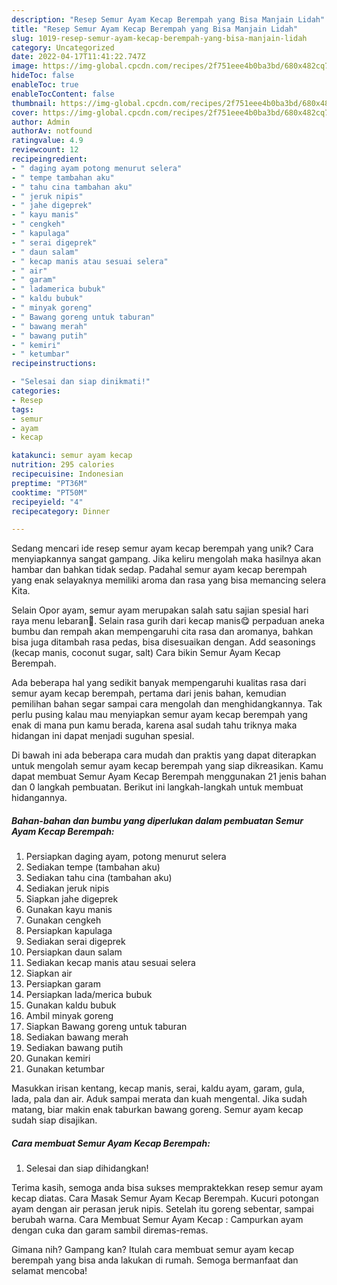 ```yaml
---
description: "Resep Semur Ayam Kecap Berempah yang Bisa Manjain Lidah"
title: "Resep Semur Ayam Kecap Berempah yang Bisa Manjain Lidah"
slug: 1019-resep-semur-ayam-kecap-berempah-yang-bisa-manjain-lidah
category: Uncategorized
date: 2022-04-17T11:41:22.747Z
image: https://img-global.cpcdn.com/recipes/2f751eee4b0ba3bd/680x482cq70/semur-ayam-kecap-berempah-foto-resep-utama.jpg
hideToc: false
enableToc: true
enableTocContent: false
thumbnail: https://img-global.cpcdn.com/recipes/2f751eee4b0ba3bd/680x482cq70/semur-ayam-kecap-berempah-foto-resep-utama.jpg
cover: https://img-global.cpcdn.com/recipes/2f751eee4b0ba3bd/680x482cq70/semur-ayam-kecap-berempah-foto-resep-utama.jpg
author: Admin
authorAv: notfound
ratingvalue: 4.9
reviewcount: 12
recipeingredient:
- " daging ayam potong menurut selera"
- " tempe tambahan aku"
- " tahu cina tambahan aku"
- " jeruk nipis"
- " jahe digeprek"
- " kayu manis"
- " cengkeh"
- " kapulaga"
- " serai digeprek"
- " daun salam"
- " kecap manis atau sesuai selera"
- " air"
- " garam"
- " ladamerica bubuk"
- " kaldu bubuk"
- " minyak goreng"
- " Bawang goreng untuk taburan"
- " bawang merah"
- " bawang putih"
- " kemiri"
- " ketumbar"
recipeinstructions:

- "Selesai dan siap dinikmati!"
categories:
- Resep
tags:
- semur
- ayam
- kecap

katakunci: semur ayam kecap 
nutrition: 295 calories
recipecuisine: Indonesian
preptime: "PT36M"
cooktime: "PT50M"
recipeyield: "4"
recipecategory: Dinner

---
```





Sedang mencari ide resep semur ayam kecap berempah yang unik? Cara menyiapkannya sangat gampang. Jika keliru mengolah maka hasilnya akan hambar dan bahkan tidak sedap. Padahal semur ayam kecap berempah yang enak selayaknya memiliki aroma dan rasa yang bisa memancing selera Kita.





Selain Opor ayam, semur ayam merupakan salah satu sajian spesial hari raya menu lebaran🤗. Selain rasa gurih dari kecap manis😋 perpaduan aneka bumbu dan rempah akan mempengaruhi cita rasa dan aromanya, bahkan bisa juga ditambah rasa pedas, bisa disesuaikan dengan. Add seasonings (kecap manis, coconut sugar, salt) Cara bikin Semur Ayam Kecap Berempah.

Ada beberapa hal yang sedikit banyak mempengaruhi kualitas rasa dari semur ayam kecap berempah, pertama dari jenis bahan, kemudian pemilihan bahan segar sampai cara mengolah dan menghidangkannya. Tak perlu pusing kalau mau menyiapkan semur ayam kecap berempah yang enak di mana pun kamu berada, karena asal sudah tahu triknya maka hidangan ini dapat menjadi suguhan spesial.






Di bawah ini ada beberapa cara mudah dan praktis yang dapat diterapkan untuk mengolah semur ayam kecap berempah yang siap dikreasikan. Kamu dapat membuat Semur Ayam Kecap Berempah menggunakan 21 jenis bahan dan 0 langkah pembuatan. Berikut ini langkah-langkah untuk membuat hidangannya.

<!--inarticleads1-->

##### Bahan-bahan dan bumbu yang diperlukan dalam pembuatan Semur Ayam Kecap Berempah:

1. Persiapkan  daging ayam, potong menurut selera
1. Sediakan  tempe (tambahan aku)
1. Sediakan  tahu cina (tambahan aku)
1. Sediakan  jeruk nipis
1. Siapkan  jahe digeprek
1. Gunakan  kayu manis
1. Gunakan  cengkeh
1. Persiapkan  kapulaga
1. Sediakan  serai digeprek
1. Persiapkan  daun salam
1. Sediakan  kecap manis atau sesuai selera
1. Siapkan  air
1. Persiapkan  garam
1. Persiapkan  lada/merica bubuk
1. Gunakan  kaldu bubuk
1. Ambil  minyak goreng
1. Siapkan  Bawang goreng untuk taburan
1. Sediakan  bawang merah
1. Sediakan  bawang putih
1. Gunakan  kemiri
1. Gunakan  ketumbar


Masukkan irisan kentang, kecap manis, serai, kaldu ayam, garam, gula, lada, pala dan air. Aduk sampai merata dan kuah mengental. Jika sudah matang, biar makin enak taburkan bawang goreng. Semur ayam kecap sudah siap disajikan. 

<!--inarticleads2-->

##### Cara membuat Semur Ayam Kecap Berempah:


1. Selesai dan siap dihidangkan!

Terima kasih, semoga anda bisa sukses mempraktekkan resep semur ayam kecap diatas. Cara Masak Semur Ayam Kecap Berempah. Kucuri potongan ayam dengan air perasan jeruk nipis. Setelah itu goreng sebentar, sampai berubah warna. Cara Membuat Semur Ayam Kecap : Campurkan ayam dengan cuka dan garam sambil diremas-remas. 

Gimana nih? Gampang kan? Itulah cara membuat semur ayam kecap berempah yang bisa anda lakukan di rumah. Semoga bermanfaat dan selamat mencoba!
